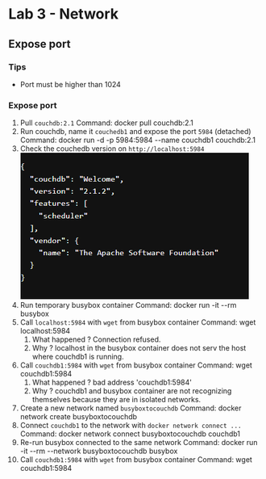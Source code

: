 # Lab 3 - Network

## Expose port

### Tips

- Port must be higher than 1024

### Expose port

1. Pull `couchdb:2.1`
   Command: docker pull couchdb:2.1
2. Run couchdb, name it `couchedb1` and expose the port `5984` (detached)
   Command: docker run -d -p 5984:5984 --name couchdb1 couchdb:2.1
3. Check the couchedb version on `http://localhost:5984`<br>
   ![alt text](image.png)
4. Run temporary busybox container
   Command: docker run -it --rm busybox
5. Call `localhost:5984` with `wget` from busybox container
   Command: wget localhost:5984
   1. What happened ?
   Connection refused.
   2. Why ?
   localhost in the busybox container does not serv the host where couchdb1 is running.
6. Call `couchdb1:5984` with `wget` from busybox container
   Command: wget couchdb1:5984
   1. What happened ?
   bad address 'couchdb1:5984'
   2. Why ?
   couchdb1 and busybox container are not recognizing themselves because they are in isolated networks.
7. Create a new network named `busyboxtocouchdb`
   Command: docker network create busyboxtocouchdb
8. Connect `couchdb1` to the network with `docker network connect ...`
   Command: docker network connect busyboxtocouchdb couchdb1
9. Re-run busybox connected to the same network
   Command: docker run -it --rm --network busyboxtocouchdb busybox
10. Call `couchdb1:5984` with `wget` from busybox container
   Command: wget couchdb1:5984
